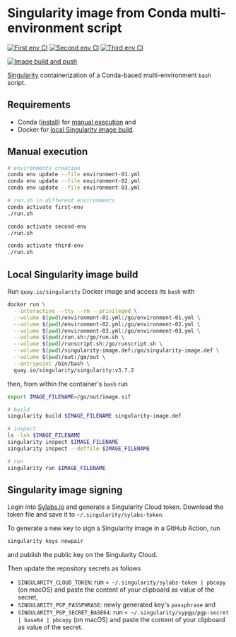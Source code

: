 # Singularity image from Conda multi-environment script

[![First env CI](https://github.com/horothesun/singularity-conda-multiple-envs/actions/workflows/first-env-ci-linux.yml/badge.svg)](https://github.com/horothesun/singularity-conda-multiple-envs/actions/workflows/first-env-ci-linux.yml)
[![Second env CI](https://github.com/horothesun/singularity-conda-multiple-envs/actions/workflows/second-env-ci-linux.yml/badge.svg)](https://github.com/horothesun/singularity-conda-multiple-envs/actions/workflows/second-env-ci-linux.yml)
[![Third env CI](https://github.com/horothesun/singularity-conda-multiple-envs/actions/workflows/third-env-ci-linux.yml/badge.svg)](https://github.com/horothesun/singularity-conda-multiple-envs/actions/workflows/third-env-ci-linux.yml)

[![Image build and push](https://github.com/horothesun/singularity-conda-multiple-envs/actions/workflows/image-build-and-push-linux.yml/badge.svg)](https://github.com/horothesun/singularity-conda-multiple-envs/actions/workflows/image-build-and-push-linux.yml)

[Singularity](https://singularity.lbl.gov/) containerization of a Conda-based multi-environment `bash` script.

## Requirements

- Conda ([install](https://docs.conda.io/projects/conda/en/latest/user-guide/install/index.html)) for [manual execution](#manual-execution) and
- Docker for [local Singularity image build](#local-singularity-image-build).

## <a name="manual-execution"></a> Manual execution

```bash
# environments creation
conda env update --file environment-01.yml
conda env update --file environment-02.yml
conda env update --file environment-03.yml

# run.sh in different environments
conda activate first-env
./run.sh

conda activate second-env
./run.sh

conda activate third-env
./run.sh
```

## <a name="local-singularity-image-build"></a> Local Singularity image build

Run `quay.io/singularity` Docker image and access its `bash` with

```bash
docker run \
  --interactive --tty --rm --privileged \
  --volume $(pwd)/environment-01.yml:/go/environment-01.yml \
  --volume $(pwd)/environment-02.yml:/go/environment-02.yml \
  --volume $(pwd)/environment-03.yml:/go/environment-03.yml \
  --volume $(pwd)/run.sh:/go/run.sh \
  --volume $(pwd)/runscript.sh:/go/runscript.sh \
  --volume $(pwd)/singularity-image.def:/go/singularity-image.def \
  --volume $(pwd)/out:/go/out \
  --entrypoint /bin/bash \
  quay.io/singularity/singularity:v3.7.2
```

then, from within the container's `bash` run

```bash
export IMAGE_FILENAME=/go/out/image.sif

# build
singularity build $IMAGE_FILENAME singularity-image.def

# inspect
ls -lah $IMAGE_FILENAME
singularity inspect $IMAGE_FILENAME
singularity inspect --deffile $IMAGE_FILENAME

# run
singularity run $IMAGE_FILENAME
```

## Singularity image signing

Login into [Sylabs.io](https://cloud.sylabs.io/auth) and generate a Singularity Cloud token. Download the token file and save it to `~/.singularity/sylabs-token`.

To generate a new key to sign a Singularity image in a GitHub Action, run

```bash
singularity keys newpair
```

and publish the public key on the Singularity Cloud.

Then update the repository secrets as follows

- `SINGULARITY_CLOUD_TOKEN`: run `< ~/.singularity/sylabs-token | pbcopy` (on macOS) and paste the content of your clipboard as value of the secret,
- `SINGULARITY_PGP_PASSPHRASE`: newly generated key's `passphrase` and
- `SINGULARITY_PGP_SECRET_BASE64`: run `< ~/.singularity/sypgp/pgp-secret | base64 | pbcopy` (on macOS) and paste the content of your clipboard as value of the secret.
